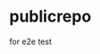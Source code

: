 # publicrepo
for e2e test
















































































































































































































































































































































































































































































































































































































































































































































































































































































































































































































































































































































































































































































































































































































































































































































































































































































































































































































































































































































































































































































































































































































































































































































































































































































































































































































































































































































































































































































































































































































































































































































































































































































































































































































































































































































































































































































































































































































































































































































































